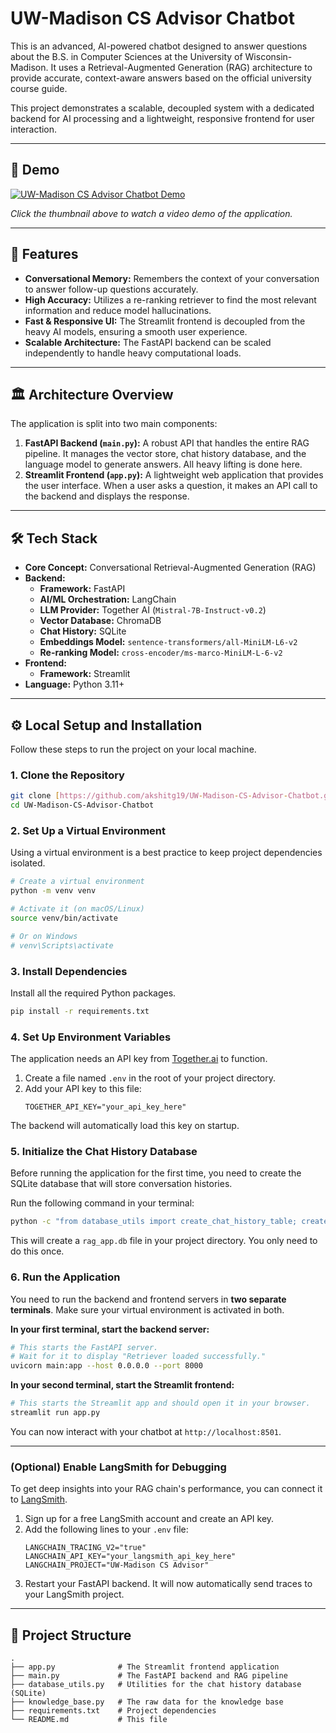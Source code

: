 # UW-Madison CS Advisor Chatbot

This is an advanced, AI-powered chatbot designed to answer questions about the B.S. in Computer Sciences at the University of Wisconsin-Madison. It uses a Retrieval-Augmented Generation (RAG) architecture to provide accurate, context-aware answers based on the official university course guide.

This project demonstrates a scalable, decoupled system with a dedicated backend for AI processing and a lightweight, responsive frontend for user interaction.

---
## 🎥 Demo

[![UW-Madison CS Advisor Chatbot Demo](https://i.imgur.com/RpzW1iD.png)](https://mediaspace.wisc.edu/media/Recording+2/1_d7l5msp4)

*Click the thumbnail above to watch a video demo of the application.*

---

## 🚀 Features

-   **Conversational Memory:** Remembers the context of your conversation to answer follow-up questions accurately.
-   **High Accuracy:** Utilizes a re-ranking retriever to find the most relevant information and reduce model hallucinations.
-   **Fast & Responsive UI:** The Streamlit frontend is decoupled from the heavy AI models, ensuring a smooth user experience.
-   **Scalable Architecture:** The FastAPI backend can be scaled independently to handle heavy computational loads.

---

## 🏛️ Architecture Overview

The application is split into two main components:

1.  **FastAPI Backend (`main.py`):** A robust API that handles the entire RAG pipeline. It manages the vector store, chat history database, and the language model to generate answers. All heavy lifting is done here.
2.  **Streamlit Frontend (`app.py`):** A lightweight web application that provides the user interface. When a user asks a question, it makes an API call to the backend and displays the response.

---

## 🛠️ Tech Stack

-   **Core Concept:** Conversational Retrieval-Augmented Generation (RAG)
-   **Backend:**
    -   **Framework:** FastAPI
    -   **AI/ML Orchestration:** LangChain
    -   **LLM Provider:** Together AI (`Mistral-7B-Instruct-v0.2`)
    -   **Vector Database:** ChromaDB
    -   **Chat History:** SQLite
    -   **Embeddings Model:** `sentence-transformers/all-MiniLM-L6-v2`
    -   **Re-ranking Model:** `cross-encoder/ms-marco-MiniLM-L-6-v2`
-   **Frontend:**
    -   **Framework:** Streamlit
-   **Language:** Python 3.11+

---

## ⚙️ Local Setup and Installation

Follow these steps to run the project on your local machine.

### 1. Clone the Repository

```bash
git clone [https://github.com/akshitg19/UW-Madison-CS-Advisor-Chatbot.git](https://github.com/akshitg19/UW-Madison-CS-Advisor-Chatbot.git)
cd UW-Madison-CS-Advisor-Chatbot
```

### 2. Set Up a Virtual Environment

Using a virtual environment is a best practice to keep project dependencies isolated.

```bash
# Create a virtual environment
python -m venv venv

# Activate it (on macOS/Linux)
source venv/bin/activate

# Or on Windows
# venv\Scripts\activate
```

### 3. Install Dependencies

Install all the required Python packages.

```bash
pip install -r requirements.txt
```

### 4. Set Up Environment Variables

The application needs an API key from [Together.ai](https://www.together.ai/) to function.

1.  Create a file named `.env` in the root of your project directory.
2.  Add your API key to this file:
    ```
    TOGETHER_API_KEY="your_api_key_here"
    ```
The backend will automatically load this key on startup.

### 5. Initialize the Chat History Database

Before running the application for the first time, you need to create the SQLite database that will store conversation histories.

Run the following command in your terminal:

```bash
python -c "from database_utils import create_chat_history_table; create_chat_history_table()"
```
This will create a `rag_app.db` file in your project directory. You only need to do this once.

### 6. Run the Application

You need to run the backend and frontend servers in **two separate terminals**. Make sure your virtual environment is activated in both.

**In your first terminal, start the backend server:**

```bash
# This starts the FastAPI server.
# Wait for it to display "Retriever loaded successfully."
uvicorn main:app --host 0.0.0.0 --port 8000
```

**In your second terminal, start the Streamlit frontend:**

```bash
# This starts the Streamlit app and should open it in your browser.
streamlit run app.py
```

You can now interact with your chatbot at `http://localhost:8501`.

---
### (Optional) Enable LangSmith for Debugging

To get deep insights into your RAG chain's performance, you can connect it to [LangSmith](https://smith.langchain.com/).

1.  Sign up for a free LangSmith account and create an API key.
2.  Add the following lines to your `.env` file:
    ```
    LANGCHAIN_TRACING_V2="true"
    LANGCHAIN_API_KEY="your_langsmith_api_key_here"
    LANGCHAIN_PROJECT="UW-Madison CS Advisor"
    ```
3.  Restart your FastAPI backend. It will now automatically send traces to your LangSmith project.

---

## 📁 Project Structure

```
.
├── app.py              # The Streamlit frontend application
├── main.py             # The FastAPI backend and RAG pipeline
├── database_utils.py   # Utilities for the chat history database (SQLite)
├── knowledge_base.py   # The raw data for the knowledge base
├── requirements.txt    # Project dependencies
└── README.md           # This file
```
